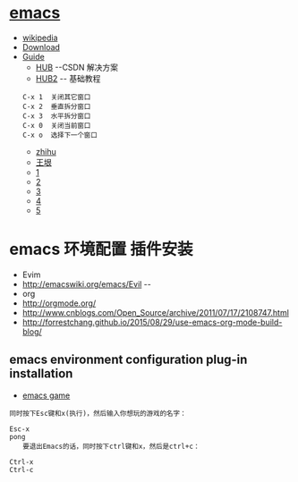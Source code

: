 # [emacs](https://www.gnu.org/software/emacs/tour/)
  * [wikipedia](https://zh.wikipedia.org/wiki/Emacs)
  * [Download](https://ftp.gnu.org/gnu/emacs/windows/)
  * [Guide](https://github.com/redguardtoo/mastering-emacs-in-one-year-guide/blob/master/guide-zh.org)
    * [HUB](http://blog.csdn.net/PfanAya/article/category/784884)  --CSDN 解决方案
    * [HUB2](http://www.cnblogs.com/robertzml/tag/Emacs/)         -- 基础教程
     ```
     C-x 1	关闭其它窗口
     C-x 2	垂直拆分窗口
     C-x 3	水平拆分窗口
     C-x 0	关闭当前窗口
     C-x o	选择下一个窗口
     ```
    * [zhihu](http://www.zhihu.com/topic/19572409)
    * [王垠](http://arch.pconline.com.cn//pcedu/soft/gj/photo/0609/865628.html)
    * [1](http://ergoemacs.org/emacs/emacs.html)
    * [2](http://www.emacswiki.org/emacs/%E5%9F%BA%E6%9C%AC%E6%93%8D%E4%BD%9C)
    * [3](http://www.cbi.pku.edu.cn/chinese/documents/csdoc/emacs/)
    * [4](http://www.ibm.com/developerworks/cn/education/linux/l-emacs/l-emacs.html)
    * [5](http://www.jianshu.com/p/b4cf683c25f3)
  
# emacs 环境配置 插件安装

 * Evim
  * http://emacswiki.org/emacs/Evil --
 * org
  * http://orgmode.org/
  * http://www.cnblogs.com/Open_Source/archive/2011/07/17/2108747.html
  * http://forrestchang.github.io/2015/08/29/use-emacs-org-mode-build-blog/

## emacs environment configuration plug-in installation
* [emacs game](http://www.admin10000.com/document/4013.html)
```
同时按下Esc键和x(执行)，然后输入你想玩的游戏的名字：

Esc-x
pong 
　　要退出Emacs的话，同时按下ctrl键和x，然后是ctrl+c：

Ctrl-x
Ctrl-c
```
